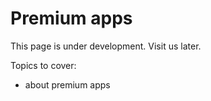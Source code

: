 # Premium apps

This page is under development. Visit us later.

Topics to cover:
  * about premium apps

